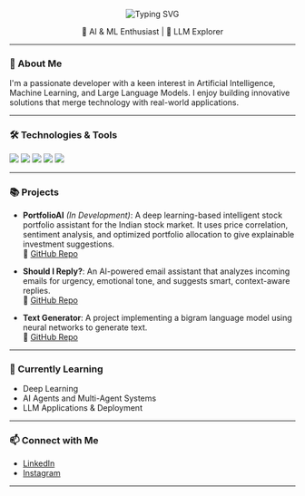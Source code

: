 <p align="center">
  <img src="https://readme-typing-svg.demolab.com?font=Fira+Code&size=30&pause=500&color=F7F2EE&center=true&vCenter=true&width=435&lines=Hello%2C+I'm+Pranav+Sasank" alt="Typing SVG" />
</p>
<p align="center">
  🧠 AI & ML Enthusiast | 🤖 LLM Explorer
</p>

---

### 🚀 About Me

I'm a passionate developer with a keen interest in Artificial Intelligence, Machine Learning, and Large Language Models. I enjoy building innovative solutions that merge technology with real-world applications.

---

### 🛠️ Technologies & Tools

<p align="left">
  <img src="https://img.shields.io/badge/Python-3776AB?style=for-the-badge&logo=python&logoColor=white" />
  <img src="https://img.shields.io/badge/PyTorch-EE4C2C?style=for-the-badge&logo=pytorch&logoColor=white" />
  <img src="https://img.shields.io/badge/OpenCV-5C3EE8?style=for-the-badge&logo=opencv&logoColor=white" />
  <img src="https://img.shields.io/badge/MediaPipe-FF7043?style=for-the-badge&logo=google&logoColor=white" />
  <img src="https://img.shields.io/badge/Jupyter-FA0F00?style=for-the-badge&logo=jupyter&logoColor=white" />
</p>

---

### 📚 Projects

- **PortfolioAI** *(In Development)*: A deep learning-based intelligent stock portfolio assistant for the Indian stock market. It uses price correlation, sentiment analysis, and optimized portfolio allocation to give explainable investment suggestions.  
  🔗 [GitHub Repo](https://github.com/Pranavvv08/PortfolioAI)
  
- **Should I Reply?**: An AI-powered email assistant that analyzes incoming emails for urgency, emotional tone, and suggests smart, context-aware replies.  
  🔗 [GitHub Repo](https://github.com/Pranavvv08/Should-I-Reply)

- **Text Generator**: A project implementing a bigram language model using neural networks to generate text.  
  🔗 [GitHub Repo](https://github.com/Pranavvv08/TextGenerator)

---

### 🌱 Currently Learning

- Deep Learning
- AI Agents and Multi-Agent Systems  
- LLM Applications & Deployment

---

### 📫 Connect with Me

- [LinkedIn](https://www.linkedin.com/in/pranavsasank)
- [Instagram](https://www.instagram.com/pranav_sasank)

---
